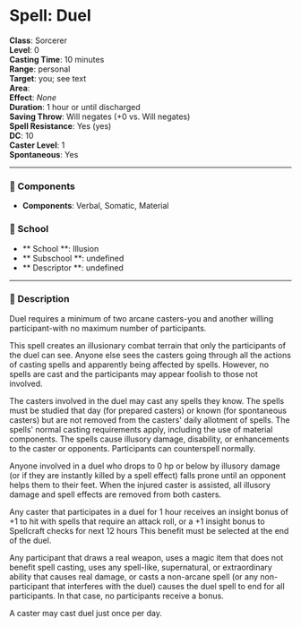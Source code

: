 
# Spell: Duel
**Class**: Sorcerer  
**Level**: 0  
**Casting Time**: 10 minutes  
**Range**: personal  
**Target**: you; see text  
**Area**:   
**Effect**: _None_  
**Duration**: 1 hour or until discharged  
**Saving Throw**: Will negates (+0 vs. Will negates)  
**Spell Resistance**: Yes (yes)  
**DC**: 10  
**Caster Level**: 1  
**Spontaneous**: Yes

---

### 🔮 Components
- **Components**: Verbal, Somatic, Material

### 🏫 School
- ** School **: Illusion
- ** Subschool **: undefined
- ** Descriptor **: undefined
---

### 📜 Description
Duel requires a minimum of two arcane casters-you and another willing participant-with no maximum number of participants.

This spell creates an illusionary combat terrain that only the participants of the duel can see. Anyone else sees the casters going through all the actions of casting spells and apparently being affected by spells. However, no spells are cast and the participants may appear foolish to those not involved.

The casters involved in the duel may cast any spells they know. The spells must be studied that day (for prepared casters) or known (for spontaneous casters) but are not removed from the casters' daily allotment of spells. The spells' normal casting requirements apply, including the use of material components. The spells cause illusory damage, disability, or enhancements to the caster or opponents. Participants can counterspell normally.

Anyone involved in a duel who drops to 0 hp or below by illusory damage (or if they are instantly killed by a spell effect) falls prone until an opponent helps them to their feet. When the injured caster is assisted, all illusory damage and spell effects are removed from both casters.

Any caster that participates in a duel for 1 hour receives an insight bonus of +1 to hit with spells that require an attack roll, or a +1 insight bonus to Spellcraft checks for next 12 hours This benefit must be selected at the end of the duel.

Any participant that draws a real weapon, uses a magic item that does not benefit spell casting, uses any spell-like, supernatural, or extraordinary ability that causes real damage, or casts a non-arcane spell (or any non-participant that interferes with the duel) causes the duel spell to end for all participants. In that case, no participants receive a bonus.

A caster may cast duel just once per day.
